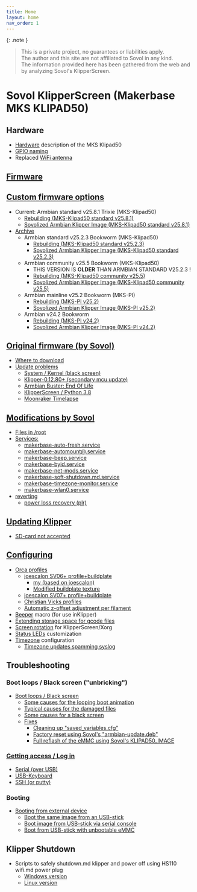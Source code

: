 ```yaml
---
title: Home
layout: home
nav_order: 1
---
```


{: .note }
> This is a private project, no guarantees or liabilities apply.  
> The author and this site are not affiliated to Sovol in any kind.  
> The information provided here has been gathered from the web and by analyzing Sovol's KlipperScreen.

# Sovol KlipperScreen (Makerbase MKS KLIPAD50)

## Hardware
  * [Hardware](hardware.html) description of the MKS Klipad50
  * [GPIO naming](gpio_naming.html)
  * Replaced [WiFi antenna](wifi.html)

## [Firmware](firmware.html)

## [Custom firmware options](firmware_custom.html)
  * Current: Armbian standard v25.8.1 Trixie (MKS-Klipad50)
    * [Rebuilding (MKS-Klipad50 standard v25.8.1)](rebuilding.html)
    * [Sovolized Armbian Klipper Image (MKS-Klipad50 standard v25.8.1)](image.html)
  * [Archive](firmware_custom_archive.html)
    * Armbian standard v25.2.3 Bookworm (MKS-Klipad50)
      * [Rebuilding (MKS-Klipad50 standard v25.2.3)](armbian-mksklipad50-standard-setup-v25-2.md)
      * [Sovolized Armbian Klipper Image (MKS-Klipad50 standard v25.2.3)](armbian-mksklipad50-standard-image-v25-2.md)
    * Armbian community v25.5 Bookworm (MKS-Klipad50)
      * THIS VERSION IS **OLDER** THAN ARMBIAN STANDARD V25.2.3 !
      * [Rebuilding (MKS-Klipad50 community v25.5)](armbian-mksklipad50-community-setup-v25-5.html)
      * [Sovolized Armbian Klipper Image (MKS-Klipad50 community v25.5)](armbian-mksklipad50-community-image-v25-5.html)
    * Armbian mainline v25.2 Bookworm (MKS-PI)
      * [Rebuilding (MKS-PI v25.2)](armbian-mkspi-mainline-setup-v25-2.html)
      * [Sovolized Armbian Klipper Image (MKS-PI v25.2)](armbian-mkspi-mainline-image-v25-2.html)
    * Armbian v24.2 Bookworm
      * [Rebuilding (MKS-PI v24.2)](armbian-mkspi-setup-v24-2.html)
      * [Sovolized Armbian Klipper Image (MKS-PI v24.2)](armbian-mkspi-image-v24-2.html)

## [Original firmware (by Sovol)](firmware_sovol.html)
  * [Where to download](firmware.html#where-to-download)
  * [Update problems](update_problems.html)
    * [System / Kernel (black screen)](update_problems.html#system--kernel-black-screen)
    * [Klipper-0.12.80+ (secondary mcu update)](update_problems.html#klipper-01280-secondary-mcu-update)
    * [Armbian Buster: End Of Life](update_problems.html#armbian-buster-end-of-life)
    * [KlipperScreen / Python 3.8](update_problems.html#klipperscreen--python-38)
    * [Moonraker Timelapse](update_problems.html#moonraker-timelapse)

## [Modifications by Sovol](sovol_mods.html#modifications_by_sovol)
  * [Files in /root](sovol_mods.html#files-in-root)
  * [Services:](sovol_mods.html#services)
    * [makerbase-auto-fresh.service](sovol_mods.html#makerbase-auto-freshservice)
    * [makerbase-automount@.service](sovol_mods.html#makerbase-automountservice)
    * [makerbase-beep.service](sovol_mods.html#makerbase-beepservice)
    * [makerbase-byid.service](sovol_mods.html#makerbase-byidservice)
    * [makerbase-net-mods.service](sovol_mods.html#makerbase-net-modsservice)
    * [makerbase-soft-shutdown.md.service](sovol_mods.html#makerbase-soft-shutdownservice)
    * [makerbase-timezone-monitor.service](sovol_mods.html#makerbase-timezone-monitorservice)
    * [makerbase-wlan0.service](sovol_mods.html#makerbase-wlan0service)
  * [reverting](sovol_mods.html#reverting)
    * [power loss recovery (plr)](sovol_mods.html#power-loss-recovery-plr-1)

## [Updating Klipper](updating_klipper.html)
  * [SD-card not accepted](updating_klipper.html#sd-card-not-accepted)

## [Configuring](configuring.html)
  * [Orca profiles](orca_profiles.html)
    * [joescalon SV06+ profile+buildplate](orca_profiles.html#joescalon-sv06-profilebuildplate)
      * [my (based on joescalon)](orca_profiles.html#my-based-on-joescalon)
      * [Modified buildplate texture](orca_profiles.html#my-based-on-joescalon)
    * [joescalon SV07+ profile+buildplate](orca_profiles.html#joescalon-sv07-profilebuildplate)
    * [Christian Vicks profiles](orca_profiles.html#christian-vicks-profiles)
    * [Automatic z-offset adjustment per filament](orca_profiles.html#automatic-z-offset-adjustment-per-filament)
  * [Beeper](beeper.html) macro (for use inKlipper)
  * [Extending storage space for gcode files](gcode_storage.html#expand-g-code-storage-space)
  * [Screen rotation](screen.html) for KlipperScreen/Xorg
  * [Status LEDs](status_leds.html) customization
  * [Timezone](timezone.html) configuration
    * [Timezone updates spamming syslog](timezone.html#sovol-image-timezone-updates-spamming-syslog)


## Troubleshooting

### Boot loops / Black screen ("unbricking")
  * [Boot loops / Black screen](bootloop.html)
    * [Some causes for the looping boot animation](bootloop.html#some-causes-for-the-looping-boot-animation)
    * [Typical causes for the damaged files](bootloop.html#typical-causes-for-the-damaged-files)
    * [Some causes for a black screen](bootloop.html#some-causes-for-a-black-screen)
    * [Fixes](bootloop.html#fixes)
      * [Cleaning up "saved_variables.cfg"](bootloop.html#cleaning-up-saved_variablescfg)
      * [Factory reset using Sovol's "armbian-update.deb"](bootloop.html#factory-reset-using-sovols-armbian-updatedeb)
      * [Full reflash of the eMMC using Sovol's KLIPAD50_IMAGE](bootloop.html#full-reflash-of-the-emmc-using-sovols-klipad50_image)

### [Getting access / Log in](access.html)
  * [Serial (over USB)](access.html#serial-over-usb)
  * [USB-Keyboard](access.html#usb-keyboard)
  * [SSH (or putty)](access.html#ssh-putty)

### Booting
  * [Booting from external device](booting.html)
    * [Boot the same image from an USB-stick](booting.html#boot-the-same-image-from-an-usb-stick)
    * [Boot image from USB-stick via serial console](booting.html#boot-image-from-usb-stick-via-serial-console)
    * [Boot from USB-stick with unbootable eMMC](booting.html#boot-from-usb-stick-with-unbootable-emmc)

## Klipper Shutdown
  * Scripts to safely shutdown.md klipper and power off using HS110 wifi.md power plug
    * [Windows version](shutdown.html)
    * [Linux version](shutdown_linux.html)

